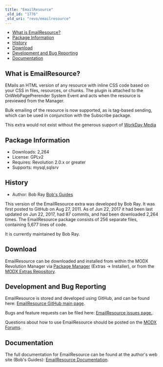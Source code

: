 ```yaml
---
title: "EmailResource"
_old_id: "1776"
_old_uri: "revo/emailresource"
---
```


- [What is EmailResource?](#EmailResource-WhatisEmailResource)
- [Package Information](#EmailResource-Information)
- [History](#EmailResource-History)
- [Download](#EmailResource-Download)
- [Development and Bug Reporting](#EmailResource-DevelopmentandBugReporting)
- [Documentation](#EmailResource-Documentation)
 
## What is EmailResource?

EMails an HTML version of any resource with inline CSS code based on your CSS in files, resources, or chunks. The plugin is attached to the OnWebPagePrerender System Event and acts when the resource is previewed from the Manager.

Bulk emailing of the resource is now supported, as is tag-based sending, which can be used in conjunction with the Subscribe package.

This extra would not exist without the generous support of [WorkDay Media](http://workdaymedia.com.au)

## Package Information

- Downloads: 2,264
- License: GPLv2
- Requires: Revolution 2.0.x or greater
- Supports: mysql,sqlsrv

## History

- Author: Bob Ray [Bob's Guides](https://bobsguides.com)

 This version of the EmailResource extra was developed by Bob Ray. It was first posted to GitHub on Aug 27, 2011. As of Jun 22, 2017 it had been last updated on Jun 22, 2017, had 87 commits, and had been downloaded 2,264 times. The EmailResource package consists of 256 separate files, containing 5,677 lines of code.

It is currently maintained by Bob Ray.

## Download

 EmailResource can be downloaded and installed from within the MODX Revolution Manager via [Package Manager](developing-in-modx/advanced-development/package-management "Package Manager") (Extras -> Installer), or from the [MODX Extras Repository](https://modx.com/extras/package/emailresource).

## Development and Bug Reporting 

 EmailResource is stored and developed using GitHub, and can be found here: [EmailResource GitHub main page](https://github.com/BobRay/EmailResource).

 Bugs and feature requests can be filed here: [EmailResource issues page.](https://github.com/BobRay/EmailResource/issues).

Questions about how to use EmailResource should be posted on the [MODX Forums](https://forums.modx.com).

## Documentation

 The full documentation for EmailResource can be found at the author's web site (Bob's Guides): [EmailResource Documentation](https://bobsguides.com/emailresource-plugin-tutorial.html).